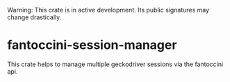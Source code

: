 Warning: This crate is in active development. Its public signatures may change drastically.

# fantoccini-session-manager
This crate helps to manage multiple geckodriver sessions via the fantoccini api.
